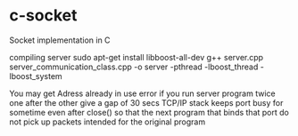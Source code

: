 # c-socket
Socket implementation in C

compiling server
sudo apt-get install libboost-all-dev
g++ server.cpp server_communication_class.cpp -o server -pthread -lboost_thread -lboost_system


You may get Adress already in use error if you run server program twice one after the other
give a gap of 30 secs
TCP/IP stack keeps port busy for sometime even after close() so that the next 
program that binds that port do not pick up packets intended for the original program
